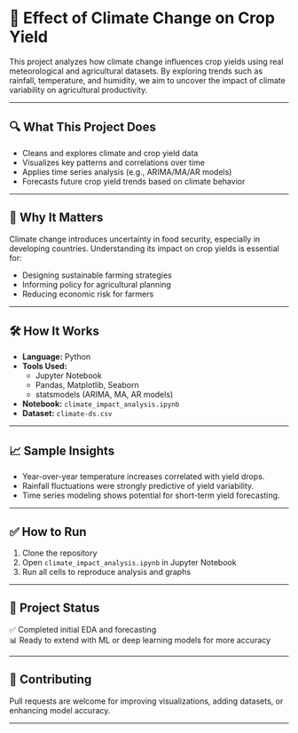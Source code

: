 # 🌾 Effect of Climate Change on Crop Yield

This project analyzes how climate change influences crop yields using real meteorological and agricultural datasets. By exploring trends such as rainfall, temperature, and humidity, we aim to uncover the impact of climate variability on agricultural productivity.

---

## 🔍 What This Project Does

- Cleans and explores climate and crop yield data
- Visualizes key patterns and correlations over time
- Applies time series analysis (e.g., ARIMA/MA/AR models)
- Forecasts future crop yield trends based on climate behavior

---

## 🎯 Why It Matters

Climate change introduces uncertainty in food security, especially in developing countries. Understanding its impact on crop yields is essential for:
- Designing sustainable farming strategies  
- Informing policy for agricultural planning  
- Reducing economic risk for farmers  

---

## 🛠 How It Works

- **Language:** Python  
- **Tools Used:**  
  - Jupyter Notebook  
  - Pandas, Matplotlib, Seaborn  
  - statsmodels (ARIMA, MA, AR models)  
- **Notebook:** `climate_impact_analysis.ipynb`  
- **Dataset:** `climate-ds.csv`

---

## 📈 Sample Insights

- Year-over-year temperature increases correlated with yield drops.
- Rainfall fluctuations were strongly predictive of yield variability.
- Time series modeling shows potential for short-term yield forecasting.

---

## ✅ How to Run

1. Clone the repository  
2. Open `climate_impact_analysis.ipynb` in Jupyter Notebook  
3. Run all cells to reproduce analysis and graphs  

---

## 📌 Project Status

✅ Completed initial EDA and forecasting  
📊 Ready to extend with ML or deep learning models for more accuracy  

---

## 🤝 Contributing

Pull requests are welcome for improving visualizations, adding datasets, or enhancing model accuracy.

---




